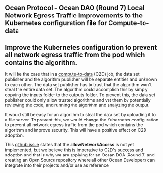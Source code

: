 ## Ocean Protocol - Ocean DAO (Round 7) Local Network Egress Traffic Improvements to the Kubernetes configuration file for Compute-to-data
Improve the Kubernetes configuration to prevent all network egress traffic from the pod which contains the algorithm.
------

It will be the case that in a [compute-to-data](https://docs.oceanprotocol.com/tutorials/compute-to-data-algorithms/ "Ocean Protocol - Writing Algorithms for Compute to Data") (C2D) job, the data set publisher and the algorithm publisher will be separate entities and unknown to each other. The data set publisher has to trust that the algorithm won't steal the entire data set. The algorithm could accomplish this by simply copying the inputs folder to the outputs folder. To prevent this, the data set publisher could only allow trusted algorithms and vet them by potentially reviewing the code, and running the algorithm and analyzing the output.

It would still be easy for an algorithm to steal the data set by uploading it to a file server. To prevent this, we would change the Kubernetes configuration to prevent all network egress traffic from the pod which contains the algorithm and improve security. This will have a positive effect on C2D adoption.

This [github issue](https://github.com/oceanprotocol/multi-repo-issue/issues/90#issuecomment-804264134/ "allowNetworkAccess: boolean - if algo pod has network access during compute (not implemented yet in C2D)") states that the **allowNetworkAccess** is not yet implemented, but we believe this is imperative to C2D's success and adoption and that is why we are applying for an Ocean DOA (Round 7) and creating an Open Source repository where all other Ocean Developers can integrate into their projects and/or use as reference.
